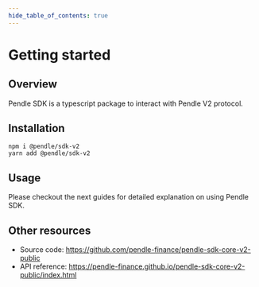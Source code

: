 ```yaml
---
hide_table_of_contents: true
---
```


# Getting started

## Overview

Pendle SDK is a typescript package to interact with Pendle V2 protocol.

## Installation

```console
npm i @pendle/sdk-v2
yarn add @pendle/sdk-v2
```

## Usage

Please checkout the next guides for detailed explanation on using Pendle SDK.

## Other resources

- Source code: https://github.com/pendle-finance/pendle-sdk-core-v2-public
- API reference: https://pendle-finance.github.io/pendle-sdk-core-v2-public/index.html